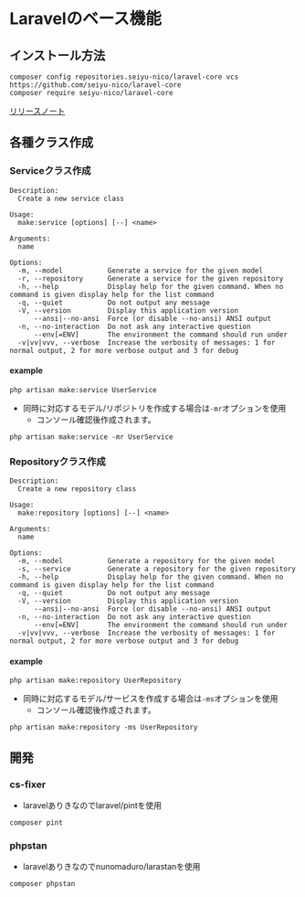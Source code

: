 # Laravelのベース機能
## インストール方法
```
composer config repositories.seiyu-nico/laravel-core vcs https://github.com/seiyu-nico/laravel-core
composer require seiyu-nico/laravel-core
```
[リリースノート](https://github.com/seiyu-nico/laravel-core/releases)


## 各種クラス作成
### Serviceクラス作成
```
Description:
  Create a new service class

Usage:
  make:service [options] [--] <name>

Arguments:
  name                  

Options:
  -m, --model           Generate a service for the given model
  -r, --repository      Generate a service for the given repository
  -h, --help            Display help for the given command. When no command is given display help for the list command
  -q, --quiet           Do not output any message
  -V, --version         Display this application version
      --ansi|--no-ansi  Force (or disable --no-ansi) ANSI output
  -n, --no-interaction  Do not ask any interactive question
      --env[=ENV]       The environment the command should run under
  -v|vv|vvv, --verbose  Increase the verbosity of messages: 1 for normal output, 2 for more verbose output and 3 for debug
```
#### example
```
php artisan make:service UserService
```
- 同時に対応するモデル/リポジトリを作成する場合は`-mr`オプションを使用
  - コンソール確認後作成されます。
```
php artisan make:service -mr UserService
```


### Repositoryクラス作成
```
Description:
  Create a new repository class

Usage:
  make:repository [options] [--] <name>

Arguments:
  name                  

Options:
  -m, --model           Generate a repository for the given model
  -s, --service         Generate a repository for the given repository
  -h, --help            Display help for the given command. When no command is given display help for the list command
  -q, --quiet           Do not output any message
  -V, --version         Display this application version
      --ansi|--no-ansi  Force (or disable --no-ansi) ANSI output
  -n, --no-interaction  Do not ask any interactive question
      --env[=ENV]       The environment the command should run under
  -v|vv|vvv, --verbose  Increase the verbosity of messages: 1 for normal output, 2 for more verbose output and 3 for debug
```
#### example
```
php artisan make:repository UserRepository
```
- 同時に対応するモデル/サービスを作成する場合は`-ms`オプションを使用
  - コンソール確認後作成されます。
```
php artisan make:repository -ms UserRepository
```

## 開発
### cs-fixer
- laravelありきなのでlaravel/pintを使用
```
composer pint
```
### phpstan
- laravelありきなのでnunomaduro/larastanを使用
```
composer phpstan
```

